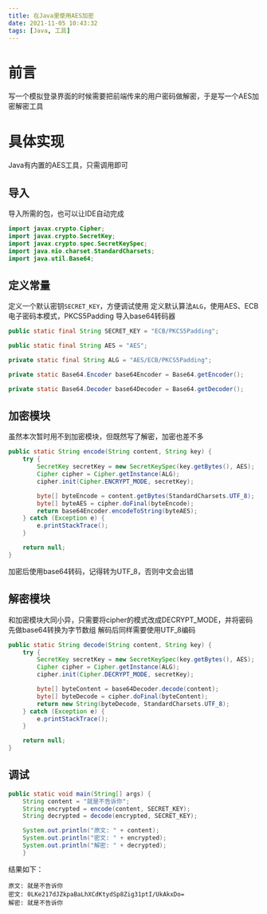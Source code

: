 ```yaml
---
title: 在Java里使用AES加密
date: 2021-11-05 10:43:32
tags: [Java, 工具]
---
```


# 前言
写一个模拟登录界面的时候需要把前端传来的用户密码做解密，于是写一个AES加密解密工具

# 具体实现
Java有内置的AES工具，只需调用即可

## 导入
导入所需的包，也可以让IDE自动完成

```java
import javax.crypto.Cipher;
import javax.crypto.SecretKey;
import javax.crypto.spec.SecretKeySpec;
import java.nio.charset.StandardCharsets;
import java.util.Base64;
```

## 定义常量
定义一个默认密钥`SECRET_KEY`，方便调试使用
定义默认算法`ALG`，使用AES、ECB电子密码本模式，PKCS5Padding
导入base64转码器

```java
public static final String SECRET_KEY = "ECB/PKCS5Padding";

public static final String AES = "AES";

private static final String ALG = "AES/ECB/PKCS5Padding";

private static Base64.Encoder base64Encoder = Base64.getEncoder();

private static Base64.Decoder base64Decoder = Base64.getDecoder();
```

## 加密模块
虽然本次暂时用不到加密模块，但既然写了解密，加密也差不多

```java
public static String encode(String content, String key) {
    try {
        SecretKey secretKey = new SecretKeySpec(key.getBytes(), AES);
        Cipher cipher = Cipher.getInstance(ALG);
        cipher.init(Cipher.ENCRYPT_MODE, secretKey);

        byte[] byteEncode = content.getBytes(StandardCharsets.UTF_8);
        byte[] byteAES = cipher.doFinal(byteEncode);
        return base64Encoder.encodeToString(byteAES);
    } catch (Exception e) {
        e.printStackTrace();
    }

    return null;
}
```
加密后使用base64转码，记得转为UTF_8，否则中文会出错

## 解密模块
和加密模块大同小异，只需要将cipher的模式改成DECRYPT_MODE，并将密码先做base64转换为字节数组
解码后同样需要使用UTF_8编码

```java
public static String decode(String content, String key) {
    try {
        SecretKey secretKey = new SecretKeySpec(key.getBytes(), AES);
        Cipher cipher = Cipher.getInstance(ALG);
        cipher.init(Cipher.DECRYPT_MODE, secretKey);

        byte[] byteContent = base64Decoder.decode(content);
        byte[] byteDecode = cipher.doFinal(byteContent);
        return new String(byteDecode, StandardCharsets.UTF_8);
    } catch (Exception e) {
        e.printStackTrace();
    }

    return null;
}
```

## 调试
```java
public static void main(String[] args) {
    String content = "就是不告诉你";
    String encrypted = encode(content, SECRET_KEY);
    String decrypted = decode(encrypted, SECRET_KEY);

    System.out.println("原文: " + content);
    System.out.println("密文: " + encrypted);
    System.out.println("解密: " + decrypted);
    }
```

结果如下：
```
原文: 就是不告诉你
密文: 0LKe217dJZkpaBaLhXCdKtydSp8Zig31ptI/UkAkxDo=
解密: 就是不告诉你
```
